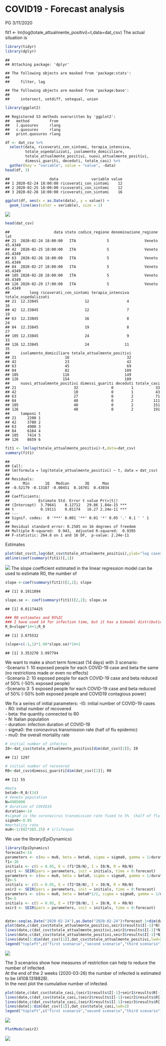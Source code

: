 COVID19 - Forecast analysis
================
PG
3/11/2020

fit1 \<- lm(log(totale\_attualmente\_positivi)~t,data=dat\_csv) The
actual situation is

``` r
library(tidyr)
library(dplyr)
```

    ## 
    ## Attaching package: 'dplyr'

    ## The following objects are masked from 'package:stats':
    ## 
    ##     filter, lag

    ## The following objects are masked from 'package:base':
    ## 
    ##     intersect, setdiff, setequal, union

``` r
library(ggplot2)
```

    ## Registered S3 methods overwritten by 'ggplot2':
    ##   method         from 
    ##   [.quosures     rlang
    ##   c.quosures     rlang
    ##   print.quosures rlang

``` r
df <- dat_csv %>%
  select(data, ricoverati_con_sintomi, terapia_intensiva, 
         totale_ospedalizzati, isolamento_domiciliare, 
         totale_attualmente_positivi, nuovi_attualmente_positivi, 
         dimessi_guariti, deceduti, totale_casi) %>%
  gather(key = "variable", value = "value", -data)
head(df, 3)
```

    ##                  data               variable value
    ## 1 2020-02-24 18:00:00 ricoverati_con_sintomi    12
    ## 2 2020-02-25 18:00:00 ricoverati_con_sintomi    12
    ## 3 2020-02-26 18:00:00 ricoverati_con_sintomi    16

``` r
ggplot(df, aes(x = as.Date(data), y = value)) + 
  geom_line(aes(color = variable), size = 1) 
```

![](draft_analysis_Veneto_files/figure-gfm/plots-1.png)<!-- -->

``` r
head(dat_csv)
```

    ##                    data stato codice_regione denominazione_regione     lat
    ## 21  2020-02-24 18:00:00   ITA              5                Veneto 45.4349
    ## 42  2020-02-25 18:00:00   ITA              5                Veneto 45.4349
    ## 63  2020-02-26 18:00:00   ITA              5                Veneto 45.4349
    ## 84  2020-02-27 18:00:00   ITA              5                Veneto 45.4349
    ## 105 2020-02-28 18:00:00   ITA              5                Veneto 45.4349
    ## 126 2020-02-29 17:00:00   ITA              5                Veneto 45.4349
    ##         long ricoverati_con_sintomi terapia_intensiva totale_ospedalizzati
    ## 21  12.33845                     12                 4                   16
    ## 42  12.33845                     12                 7                   19
    ## 63  12.33845                     16                 8                   24
    ## 84  12.33845                     19                 8                   27
    ## 105 12.33845                     24                 9                   33
    ## 126 12.33845                     24                11                   35
    ##     isolamento_domiciliare totale_attualmente_positivi
    ## 21                      16                          32
    ## 42                      23                          42
    ## 63                      45                          69
    ## 84                      82                         109
    ## 105                    116                         149
    ## 126                    154                         189
    ##     nuovi_attualmente_positivi dimessi_guariti deceduti totale_casi
    ## 21                          32               0        1          33
    ## 42                          10               0        1          43
    ## 63                          27               0        2          71
    ## 84                          40               0        2         111
    ## 105                         40               0        2         151
    ## 126                         40               0        2         191
    ##     tamponi t
    ## 21     2200 1
    ## 42     3780 2
    ## 63     4900 3
    ## 84     6164 4
    ## 105    7414 5
    ## 126    8659 6

``` r
fit1 <- lm(log(totale_attualmente_positivi)~t,data=dat_csv)
summary(fit1)
```

    ## 
    ## Call:
    ## lm(formula = log(totale_attualmente_positivi) ~ t, data = dat_csv)
    ## 
    ## Residuals:
    ##      Min       1Q   Median       3Q      Max 
    ## -0.52179 -0.13187 -0.00451  0.16701  0.43034 
    ## 
    ## Coefficients:
    ##             Estimate Std. Error t value Pr(>|t|)    
    ## (Intercept)  3.79641    0.12712   29.86 1.84e-15 ***
    ## t            0.19111    0.01174   16.27 2.24e-11 ***
    ## ---
    ## Signif. codes:  0 '***' 0.001 '**' 0.01 '*' 0.05 '.' 0.1 ' ' 1
    ## 
    ## Residual standard error: 0.2585 on 16 degrees of freedom
    ## Multiple R-squared:  0.943,  Adjusted R-squared:  0.9395 
    ## F-statistic: 264.8 on 1 and 16 DF,  p-value: 2.24e-11

Estimates

``` r
plot(dat_csv$t,log(dat_csv$totale_attualmente_positivi),ylab="log cases",xlab="time")
abline(coef(summary(fit1))[,1])
```

![](draft_analysis_Veneto_files/figure-gfm/model%20plot-1.png)<!-- -->
The slope coefficient estimated in the linear regression model can be
used to estimate R0, the number of

``` r
slope <-coef(summary(fit1))[2,1]; slope
```

    ## [1] 0.1911094

``` r
slope.se <- coef(summary(fit1))[2,2]; slope.se
```

    ## [1] 0.01174425

``` r
### R0 estimates and 95%IC 
### I have used 14 for infection time, but it has a bimodal distribution (tested vs non tested)
R_0=slope*14+1;R_0
```

    ## [1] 3.675532

``` r
(slope+c(-1,1)*1.96*slope.se)*14+1
```

    ## [1] 3.353270 3.997794

We want to make a short term forecast (14 days) with 3 scenario:  
\-Scenario 1: 10 exposed people for each COVID-19 case and beta the same
(no restrictions made or even no effects)  
\-Scenario 2: 10 exposed people for each COVID-19 case and beta reduced
of 50% (-50% exposed people)  
\-Scenario 3: 5 exposed people for each COVID-19 case and beta reduced
of 50% (-50% both exposed people and COVID19 contagious power)

We fix a series of initial parameters: -I0: initial number of COVID-19
cases  
\- R0: initial number of recovered  
\- beta: the quantity connected to R0  
\- N: Italian population  
\- duration: infection duration of COVID-19  
\- sigma0: the coronavirus transmission rate (half of flu epidemic)  
\- mu0: the overall mortality rate

``` r
# initial number of infectus
I0<-dat_csv$totale_attualmente_positivi[dim(dat_csv)[1]]; I0
```

    ## [1] 1297

``` r
# initial number of recovered
R0<-dat_csv$dimessi_guariti[dim(dat_csv)[1]]; R0
```

    ## [1] 55

``` r
#beta 
beta0<-R_0/(14)
# Veneto population
N=4905000
# duration of COVID19 
duration<-14
#sigma0 is the coronavirus transmission rate fixed to 5%  (half of flu epidemic)
sigma0<-0.05
#mortality rate 
mu0<-1/(82*365.25) # 1/lifespan
```

We use the library(EpiDynamics)

``` r
library(EpiDynamics)
forecast<-14
parameters <- c(mu = mu0, beta = beta0, sigma = sigma0, gamma = 1/duration)
f1<-10
initials <- c(S = 0.95, E = (f1*I0/N), I = I0/N, R = R0/N)
seir1 <- SEIR(pars = parameters, init = initials, time = 0:forecast)
parameters <- c(mu = mu0, beta = beta0, sigma = sigma0, gamma = 1/duration)
f2<-5
initials <- c(S = 0.95, E = (f2*I0/N), I = I0/N, R = R0/N)
seir2 <- SEIR(pars = parameters, init = initials, time = 0:forecast)
parameters <- c(mu = mu0, beta = beta0*1/2, sigma = sigma0, gamma = 1/duration)
f3<-5
initials <- c(S = 0.95, E = (f3*I0/N), I = I0/N, R = R0/N)
seir3 <- SEIR(pars = parameters, init = initials, time = 0:forecast)


date<-seq(as.Date("2020-02-24"),as.Date("2020-02-24")+forecast-1+dim(dat_csv)[1],1)
plot(date,c(dat_csv$totale_attualmente_positivi,seir1$results$I[-1]*N),type="l",ylab="Cases",xlab="time",main="Infected")
lines(date,c(dat_csv$totale_attualmente_positivi,seir2$results$I[-1]*N),col=2)
lines(date,c(dat_csv$totale_attualmente_positivi,seir3$results$I[-1]*N),col=3)
lines(date[1:dim(dat_csv)[1]],dat_csv$totale_attualmente_positivi,lwd=2)
legend("topleft",c("first scenario","second scenario","third scenario"),lty=1,col=1:3)
```

![](draft_analysis_Veneto_files/figure-gfm/first%20scenario%20plot-1.png)<!-- -->

The 3 scenarios show how measures of restriction can help to reduce the
number of infected.  
At the end of the 2 weeks (2020-03-26) the number of infected is
estimated to be (4108.1318828).  
In the next plot the cumulative number of
infected.

``` r
plot(date,c(dat_csv$totale_casi,(seir1$results$I[-1]+seir1$results$R[-1])*N),type="l",ylab="Cases",xlab="time",main="Cumulative Infected")
lines(date,c(dat_csv$totale_casi,(seir2$results$I[-1]+seir2$results$R[-1])*N),col=2)
lines(date,c(dat_csv$totale_casi,(seir3$results$I[-1]+seir3$results$R[-1])*N),col=3)
lines(date[1:dim(dat_csv)[1]],dat_csv$totale_casi,lwd=2)
legend("topleft",c("first scenario","second scenario","third scenario"),lty=1,col=1:3)
```

![](draft_analysis_Veneto_files/figure-gfm/cumulative%20plot-1.png)<!-- -->

``` r
PlotMods(seir2)
```

![](draft_analysis_Veneto_files/figure-gfm/cumulative%20plot-2.png)<!-- -->
